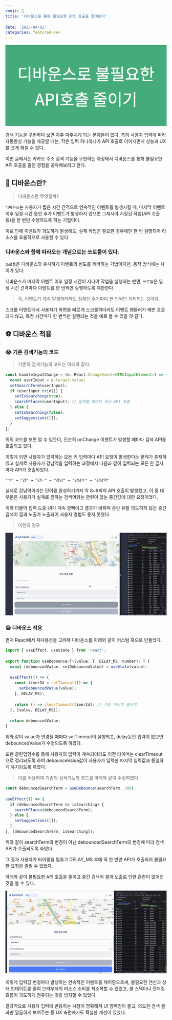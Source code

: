 ```yaml
---
emoji: 🫧
title: '디바운스를 통해 불필요한 API 호출을 줄여보자'

date: '2025-04-02'
categories: featured-Dev
---
```


<img src="./banner.png" alt="banner" /> <br/>

검색 기능을 구현하다 보면 자주 마주치게 되는 문제들이 있다. 특히 사용자 입력에 따라 자동완성 기능을 제공할 때는, 작은 입력 하나하나가 API 호출로 이어지면서 성능과 UX를 크게 해칠 수 있다.

이번 글에서는 카카오 주소 검색 기능을 구현하는 과정에서 디바운스를 통해 불필요한 API 호출을 줄인 경험을 공유해보려고 한다.

## 🧩 디바운스란?

> 디바운스란 무엇일까?

`디바운스`는 사용자가 짧은 시간 간격으로 연속적인 이벤트를 발생시킬 때, 마지막 이벤트 이후 일정 시간 동안 추가 이벤트가 발생하지 않으면 그제서야 지정된 작업(API 호출 등)을 한 번만 수행하도록 하는 기법이다.

이로 인해 이벤트가 과도하게 발생해도, 실제 작업은 필요한 경우에만 한 번 실행되어 리소스를 효율적으로 사용할 수 있다.

### 디바운스와 함께 따라오는 개념으로는 쓰로틀이 있다.

`쓰로틀`은 디바운스와 유사하게 이벤트의 빈도를 제어하는 기법이지만, 동작 방식에는 차이가 있다.

디바운스가 마지막 이벤트 이후 일정 시간이 지나야 작업을 실행하는 반면, `쓰로틀`은 일정 시간 간격마다 이벤트를 한 번씩만 실행하도록 제한한다.

> 즉, 이벤트가 계속 발생하더라도 정해진 주기마다 한 번씩만 처리되는 것이다.

스크롤 이벤트에서 사용자가 화면을 빠르게 스크롤하더라도 이벤트 핸들러가 매번 호출되지 않고, 특정 시간마다 한 번씩만 실행되는 것을 예로 들 수 있을 것 같다.

## ⚽️ 디바운스 적용

### 😭 기존 검색기능의 코드

> 기존의 검색기능의 코드는 아래와 같다.

```javascript
const handleInputChange = (e: React.ChangeEvent<HTMLInputElement>) => {
  const userInput = e.target.value;
  setSearchTerm(userInput);
  if (userInput.trim()) {
    setIsSearching(true);
    searchPlaces(userInput); // 입력할 때마다 즉시 API 호출
  } else {
    setIsSearching(false);
    setSuggestions([]);
  }
};
```

위의 코드를 보면 알 수 있듯이, 단순히 onChange 이벤트가 발생할 때마다 검색 API를 호출되고 있다.

이렇게 되면 사용자가 입력하는 모든 키 입력마다 API 요청이 발생한다는 문제가 존재하였고 실제로 사용자가 강남역을 입력하는 과정에서 다음과 같이 입력되는 모든 한 글자마다 API가 호출되었다.

```
"ㄱ" → "강" → "강ㄴ" → "강남" → "강남ㅇ" → "강남역"
```

실제로 강남역이라는 단어를 완성하기까지 약 8~9회의 API 호출이 발생했고, 이 중 대부분은 사용자가 실제로 원하는 검색어와는 관련이 없는 중간값에 대한 요청이었다.

이와 더불어 입력 도중 UI가 계속 깜빡이고 결과가 바뀌며 혼란 유발 의도하지 않은 중간 검색어 결과 노출가 노출되어 사용자 경험도 좋지 못했다.

> 이전의 경우

<img src="./before.gif" alt="before" /> <br/>

### 😁 디바운스 적용

먼저 React에서 재사용성을 고려해 디바운스를 아래와 같이 커스텀 훅으로 만들었다.

```javascript
import { useEffect, useState } from 'react';

export function useDebounce<T>(value: T, DELAY_MS: number): T {
  const [debouncedValue, setDebouncedValue] = useState(value);

  useEffect(() => {
    const timerId = setTimeout(() => {
      setDebouncedValue(value);
    }, DELAY_MS);

    return () => clearTimeout(timerId); // 기존 타이머 클리어
  }, [value, DELAY_MS]);

  return debouncedValue;
}
```

위와 같이 value가 변경될 때마다 setTimeout이 실행되고, delay동안 입력이 없으면 debouncedValue가 수정되도록 하였다.

또한 클린업함수를 통해 사용자의 입력이 계속되더라도 이전 타이머는 clearTimeout으로 정리되도록 하여 debounceValue값이 사용자가 입력한 마지막 입력값과 동일하게 유지되도록 하였다.

> 이를 적용하여 기존의 검색기능의 코드를 아래와 같이 수정하였다.

```javascript
const debouncedSearchTerm = useDebounce(searchTerm, 300);

useEffect(() => {
  if (debouncedSearchTerm && isSearching) {
    searchPlaces(debouncedSearchTerm);
  } else {
    setSuggestions([]);
  }
}, [debouncedSearchTerm, isSearching]);
```

위와 같이 searchTerm의 변경이 아닌 debouncedSearchTerm의 변경에 따라 검색 API가 호출되도록 하였다.

그 결과 사용자가 타이핑을 멈추고 DELAY_MS 후에 딱 한 번만 API가 호출되어 불필요한 요청을 줄일 수 있었다.

아래와 같이 불필요한 API 호출을 줄이고 중간 검색어 결과 노출로 인한 혼란이 없어진 것을 볼 수 있다.

<img src="./after.gif" alt="after" /> <br/>

이렇게 입력값 변경마다 발생하는 연속적인 이벤트를 제어함으로써, 불필요한 연산과 상태 업데이트를 줄여 브라우저의 리소스 소비를 최소화할 수 있었고, 콜 스택이나 렌더링 흐름이 과도하게 점유되는 것을 방지할 수 있었다.

결과적으로 사용자 입력에 반응하는 시점이 명확해져 UI 깜빡임이 줄고, 의도한 검색 결과만 깔끔하게 보여주는 등 UX 측면에서도 확실한 개선이 있었다.
